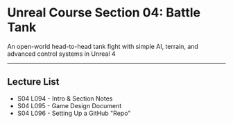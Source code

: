 # Unreal Course Section 04: Battle Tank
An open-world head-to-head tank fight with simple AI, terrain, and advanced control systems in Unreal 4

---

## Lecture List
* S04 L094 - Intro & Section Notes
* S04 L095 - Game Design Document
* S04 L096 - Setting Up a GitHub "Repo"
